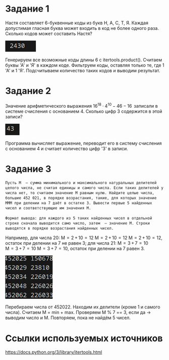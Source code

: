 # Задание 1

Настя составляет 6-буквенные коды из букв Н, А, С, Т, Я. Каждая допустимая гласная буква может входить в код не более одного раза. Сколько кодов может составить Настя?

![](Screenshot_20250227_142006.png)

Генерируем все возможные коды длины 6 с itertools.product().
Считаем буквы 'А' и 'Я' в каждом коде.
Фильтруем коды, оставляя только те, где 1 'А' и 1 'Я'.
Подсчитываем количество таких кодов и выводим результат.

# Задание 2

Значение арифметического выражения $16^{18} · 4^{10} − 46 − 16$  записали в системе счисления с основанием 4. Сколько цифр 3 содержится в этой записи?

![](Screenshot_20250227_142226.png)

Программа вычисляет выражение, переводит его в систему счисления с основанием 4 и считает количество цифр '3' в записи.

# Задание 3

    Пусть M  — сумма минимального и максимального натуральных делителей целого числа, не считая единицы и самого числа. Если таких делителей у числа нет, то считаем значение M равным нулю. Найдите целые числа, большие 452 021, в порядке возрастания, такие, для которых значение MMM при делении на 7 даёт в остатке 3. Вывести первые 5 найденных чисел и соответствующие им значения M.

    Формат вывода: для каждого из 5 таких найденных чисел в отдельной строке сначала выводится само число, затем  — значение M. Строки выводятся в порядке возрастания найденных чисел.


 Например, для числа 20: M  =  2 + 10  =  12 M  =  2 + 10  =  12 M  =  2 + 10  =  12, остаток при делении на 7 не равен 3; для числа 21: M  =  3 + 7  =  10 M  =  3 + 7  =  10 M  =  3 + 7  =  10, остаток при делении на 7 равен 3.

![Alt text](Screenshot_20250227_142439.png)

Перебираем числа от 452022.
Находим их делители (кроме 1 и самого числа).
Считаем M = min + max.
Проверяем M % 7 == 3, если да → выводим число и M.
Повторяем, пока не найдём 5 чисел.
# Ссылки используемых источников

https://docs.python.org/3/library/itertools.html

